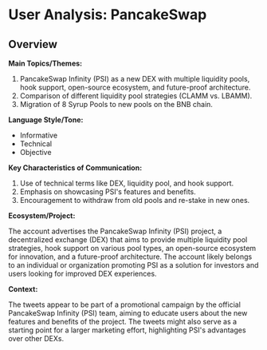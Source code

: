 # User Analysis: PancakeSwap

## Overview

**Main Topics/Themes:**

1. PancakeSwap Infinity (PSI) as a new DEX with multiple liquidity pools, hook support, open-source ecosystem, and future-proof architecture.
2. Comparison of different liquidity pool strategies (CLAMM vs. LBAMM).
3. Migration of 8 Syrup Pools to new pools on the BNB chain.

**Language Style/Tone:**

* Informative
* Technical
* Objective

**Key Characteristics of Communication:**

1. Use of technical terms like DEX, liquidity pool, and hook support.
2. Emphasis on showcasing PSI's features and benefits.
3. Encouragement to withdraw from old pools and re-stake in new ones.

**Ecosystem/Project:**

The account advertises the PancakeSwap Infinity (PSI) project, a decentralized exchange (DEX) that aims to provide multiple liquidity pool strategies, hook support on various pool types, an open-source ecosystem for innovation, and a future-proof architecture. The account likely belongs to an individual or organization promoting PSI as a solution for investors and users looking for improved DEX experiences.

**Context:**

The tweets appear to be part of a promotional campaign by the official PancakeSwap Infinity (PSI) team, aiming to educate users about the new features and benefits of the project. The tweets might also serve as a starting point for a larger marketing effort, highlighting PSI's advantages over other DEXs.